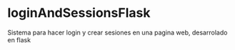# loginAndSessionsFlask
Sistema para hacer login y crear sesiones en una pagina web, desarrolado en flask
